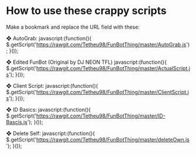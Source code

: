 How to use these crappy scripts
===========

Make a bookmark and replace the URL field with these:


  ❖ AutoGrab:
javascript:(function(){
	$.getScript('https://rawgit.com/Tetheu98/FunBotThing/master/AutoGrab.js');
}());

  ❖ Edited FunBot (Original by DJ NEON TFL)
javascript:(function(){
  $.getScript('https://rawgit.com/Tetheu98/FunBotThing/master/ActualScript.js');
}());

  ❖ Client Script:
javascript:(function(){
  $.getScript('https://rawgit.com/Tetheu98/FunBotThing/master/ClientScript.js');
}());

  ❖ ID Basics:
javascript:(function(){
  $.getScript('https://rawgit.com/Tetheu98/FunBotThing/master/ID-Bascis.js');
}());

  ❖ Delete Self:
javascript:(function(){
  $.getScript('https://rawgit.com/Tetheu98/FunBotThing/master/deleteOwn.js');
}());

